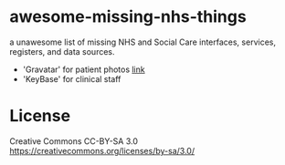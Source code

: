 # awesome-missing-nhs-things
a unawesome list of missing NHS and Social Care interfaces, services, registers, and data sources.

* 'Gravatar' for patient photos [link](https://discourse.digitalhealth.net/t/photos-of-patients-in-records-continuing-the-discussion/7190/5)
* 'KeyBase' for clinical staff 

# License
Creative Commons CC-BY-SA 3.0
https://creativecommons.org/licenses/by-sa/3.0/
